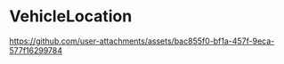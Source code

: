 # VehicleLocation

https://github.com/user-attachments/assets/bac855f0-bf1a-457f-9eca-577f16299784

